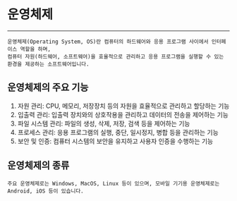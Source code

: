 # 운영체제
- - -

    운영체제(Operating System, OS)란 컴퓨터의 하드웨어와 응용 프로그램 사이에서 인터페이스 역할을 하며, 
    컴퓨터 자원(하드웨어, 소프트웨어)을 효율적으로 관리하고 응용 프로그램을 실행할 수 있는 환경을 제공하는 소프트웨어입니다.

## 운영체제의 주요 기능

1. 자원 관리: CPU, 메모리, 저장장치 등의 자원을 효율적으로 관리하고 할당하는 기능
2. 입출력 관리: 입출력 장치와의 상호작용을 관리하고 데이터의 전송을 제어하는 기능
3. 파일 시스템 관리: 파일의 생성, 삭제, 저장, 검색 등을 제어하는 기능
4. 프로세스 관리: 응용 프로그램의 실행, 중단, 일시정지, 병합 등을 관리하는 기능
5. 보안 및 인증: 컴퓨터 시스템의 보안을 유지하고 사용자 인증을 수행하는 기능


## 운영체제의 종류

    주요 운영체제로는 Windows, MacOS, Linux 등이 있으며, 모바일 기기용 운영체제로는 Android, iOS 등이 있습니다.
